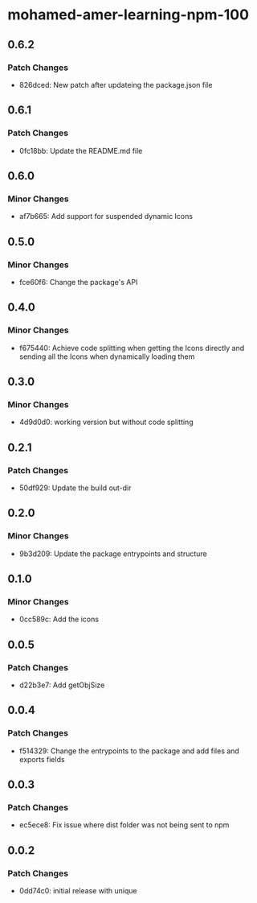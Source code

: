 # mohamed-amer-learning-npm-100

## 0.6.2

### Patch Changes

- 826dced: New patch after updateing the package.json file

## 0.6.1

### Patch Changes

- 0fc18bb: Update the README.md file

## 0.6.0

### Minor Changes

- af7b665: Add support for suspended dynamic Icons

## 0.5.0

### Minor Changes

- fce60f6: Change the package's API

## 0.4.0

### Minor Changes

- f675440: Achieve code splitting when getting the Icons directly and sending all the Icons when dynamically loading them

## 0.3.0

### Minor Changes

- 4d9d0d0: working version but without code splitting

## 0.2.1

### Patch Changes

- 50df929: Update the build out-dir

## 0.2.0

### Minor Changes

- 9b3d209: Update the package entrypoints and structure

## 0.1.0

### Minor Changes

- 0cc589c: Add the icons

## 0.0.5

### Patch Changes

- d22b3e7: Add getObjSize

## 0.0.4

### Patch Changes

- f514329: Change the entrypoints to the package and add files and exports fields

## 0.0.3

### Patch Changes

- ec5ece8: Fix issue where dist folder was not being sent to npm

## 0.0.2

### Patch Changes

- 0dd74c0: initial release with unique
